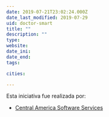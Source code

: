 ```yaml
---
date: 2019-07-21T23:02:24.000Z
date_last_modified: 2019-07-29
uid: doctor-smart
title: ""
description: ""
type: 
website: 
date_ini: 
date_end: 
tags:

cities: 

---
```


Esta iniciativa fue realizada por:

- [Central America Software Services](/i/central-america-software-services.html)
